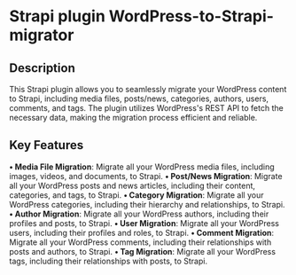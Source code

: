 # Strapi plugin WordPress-to-Strapi-migrator

## Description
This Strapi plugin allows you to seamlessly migrate your WordPress content to Strapi, including media files, posts/news, categories, authors, users, comments, and tags. The plugin utilizes WordPress's REST API to fetch the necessary data, making the migration process efficient and reliable.

## Key Features
**• Media File Migration**: Migrate all your WordPress media files, including images, videos, and documents, to Strapi.
**• Post/News Migration**: Migrate all your WordPress posts and news articles, including their content, categories, and tags, to Strapi.
**• Category Migration**: Migrate all your WordPress categories, including their hierarchy and relationships, to Strapi.
**• Author Migration**: Migrate all your WordPress authors, including their profiles and posts, to Strapi.
**• User Migration**: Migrate all your WordPress users, including their profiles and roles, to Strapi.
**• Comment Migration**: Migrate all your WordPress comments, including their relationships with posts and authors, to Strapi.
**• Tag Migration**: Migrate all your WordPress tags, including their relationships with posts, to Strapi.